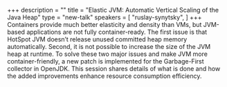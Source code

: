 +++
description = ""
title = "Elastic JVM: Automatic Vertical Scaling of the Java Heap"
type = "new-talk"
speakers = [
        "ruslay-synytsky",
]
+++
Containers provide much better elasticity and density than VMs, but JVM-based applications are not fully container-ready. The first issue is that HotSpot JVM doesn’t release unused committed heap memory automatically. Second, it is not possible to increase the size of the JVM heap at runtime. To solve these two major issues and make JVM more container-friendly, a new patch is implemented for the Garbage-First collector in OpenJDK. This session shares details of what is done and how the added improvements enhance resource consumption efficiency.